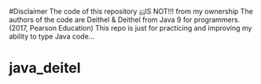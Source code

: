 #Disclaimer
The code of this repository ¡¡¡IS NOT!!! from my ownership
The authors of the code are Deithel & Deithel from Java 9 for programmers. (2017, Pearson Education)
This repo is just for practicing and improving my ability to type Java code...
# java_deitel
